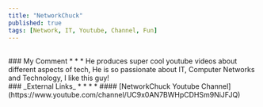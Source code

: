 ```yaml
---
title: "NetworkChuck"
published: true
tags: [Network, IT, Youtube, Channel, Fun]
---
```


<br>
### My Comment
* * *
He produces super cool youtube videos about different aspects of tech, He is so passionate about IT, Computer Networks and Technology, I like this guy!


<br>
### _External Links_
* * *
* #### [NetworkChuck Youtube Channel](https://www.youtube.com/channel/UC9x0AN7BWHpCDHSm9NiJFJQ)
